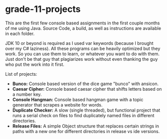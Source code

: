 # grade-11-projects
This are the first few console based assignments in the first couple months of me using Java.
Source Code, a build, as well as instructions are available in each folder.

JDK 10 or beyond is required as I used var keywords (because I brought over my C# laziness).
All these programs can be heavily optimized but they work. So you can use them to learn, or whatever you want to do with them.
Just don't be that guy that plagiarizes work without even thanking the guy who put the work into it first.

List of projects:
+ <b>Bunco:</b> Console based version of the dice game "bunco" with ansicon.
+ <b>Caesar Cipher:</b> Console based caesar cipher that shifts letters based on a number key.
+ <b>Console Hangman:</b> Console based hangman game with a topic generator that scrapes a website for words.
+ <b>Duplicate Checker:</b> A slow (single threaded), but functional project that runs a serial check on files to find duplicately named files in different directories.
+ <b>Release Files:</b> A simple Object structure that replaces certain strings in paths with a new one for different directories in release vs ide versions.
